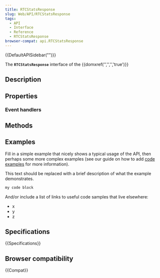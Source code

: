```yaml
---
title: RTCStatsResponse
slug: Web/API/RTCStatsResponse
tags:
  - API
  - Interface
  - Reference
  - RTCStatsResponse
browser-compat: api.RTCStatsResponse
---
```

{{DefaultAPISidebar("")}}

The **`RTCStatsResponse`** interface of the {{domxref('','','','true')}} 

## Description

 

## Properties



### Event handlers



## Methods



## Examples

Fill in a simple example that nicely shows a typical usage of the API, then perhaps some more complex examples (see our guide on how to add [code examples](/en-US/docs/MDN/Contribute/Structures/Code_examples) for more information).

This text should be replaced with a brief description of what the example demonstrates.

```js
my code block
```

And/or include a list of links to useful code samples that live elsewhere:

*   x
*   y
*   z

## Specifications

{{Specifications}}

## Browser compatibility

{{Compat}}

